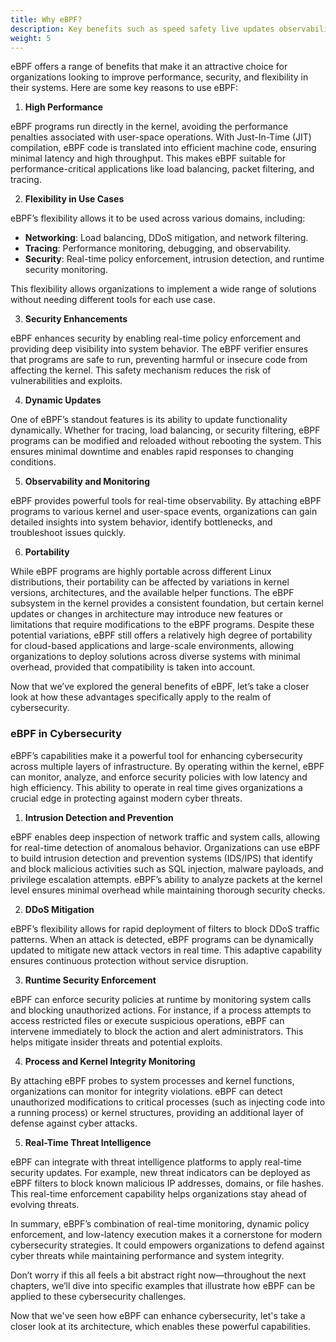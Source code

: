 ```yaml
---
title: Why eBPF?
description: Key benefits such as speed safety live updates observability and portability.
weight: 5
---
```


eBPF offers a range of benefits that make it an attractive choice for organizations looking to improve performance, security, and flexibility in their systems. Here are some key reasons to use eBPF:

1. **High Performance**

eBPF programs run directly in the kernel, avoiding the performance penalties associated with user-space operations. With Just-In-Time (JIT) compilation, eBPF code is translated into efficient machine code, ensuring minimal latency and high throughput. This makes eBPF suitable for performance-critical applications like load balancing, packet filtering, and tracing.

2. **Flexibility in Use Cases**

eBPF’s flexibility allows it to be used across various domains, including:
- **Networking**: Load balancing, DDoS mitigation, and network filtering.
- **Tracing**: Performance monitoring, debugging, and observability.
- **Security**: Real-time policy enforcement, intrusion detection, and runtime security monitoring.

This flexibility allows organizations to implement a wide range of solutions without needing different tools for each use case.

3. **Security Enhancements**

eBPF enhances security by enabling real-time policy enforcement and providing deep visibility into system behavior. The eBPF verifier ensures that programs are safe to run, preventing harmful or insecure code from affecting the kernel. This safety mechanism reduces the risk of vulnerabilities and exploits.

4. **Dynamic Updates**

One of eBPF’s standout features is its ability to update functionality dynamically. Whether for tracing, load balancing, or security filtering, eBPF programs can be modified and reloaded without rebooting the system. This ensures minimal downtime and enables rapid responses to changing conditions.

5. **Observability and Monitoring**

eBPF provides powerful tools for real-time observability. By attaching eBPF programs to various kernel and user-space events, organizations can gain detailed insights into system behavior, identify bottlenecks, and troubleshoot issues quickly.

  6. **Portability**

While eBPF programs are highly portable across different Linux distributions, their portability can be affected by variations in kernel versions, architectures, and the available helper functions. The eBPF subsystem in the kernel provides a consistent foundation, but certain kernel updates or changes in architecture may introduce new features or limitations that require modifications to the eBPF programs. Despite these potential variations, eBPF still offers a relatively high degree of portability for cloud-based applications and large-scale environments, allowing organizations to deploy solutions across diverse systems with minimal overhead, provided that compatibility is taken into account.

Now that we’ve explored the general benefits of eBPF, let’s take a closer look at how these advantages specifically apply to the realm of cybersecurity.

### eBPF in Cybersecurity

eBPF’s capabilities make it a powerful tool for enhancing cybersecurity across multiple layers of infrastructure. By operating within the kernel, eBPF can monitor, analyze, and enforce security policies with low latency and high efficiency. This ability to operate in real time gives organizations a crucial edge in protecting against modern cyber threats.

1. **Intrusion Detection and Prevention**

eBPF enables deep inspection of network traffic and system calls, allowing for real-time detection of anomalous behavior. Organizations can use eBPF to build intrusion detection and prevention systems (IDS/IPS) that identify and block malicious activities such as SQL injection, malware payloads, and privilege escalation attempts. eBPF’s ability to analyze packets at the kernel level ensures minimal overhead while maintaining thorough security checks.

2. **DDoS Mitigation**

eBPF’s flexibility allows for rapid deployment of filters to block DDoS traffic patterns. When an attack is detected, eBPF programs can be dynamically updated to mitigate new attack vectors in real time. This adaptive capability ensures continuous protection without service disruption.

3. **Runtime Security Enforcement**

eBPF can enforce security policies at runtime by monitoring system calls and blocking unauthorized actions. For instance, if a process attempts to access restricted files or execute suspicious operations, eBPF can intervene immediately to block the action and alert administrators. This helps mitigate insider threats and potential exploits.

4. **Process and Kernel Integrity Monitoring**

By attaching eBPF probes to system processes and kernel functions, organizations can monitor for integrity violations. eBPF can detect unauthorized modifications to critical processes (such as injecting code into a running process) or kernel structures, providing an additional layer of defense against cyber attacks.

5. **Real-Time Threat Intelligence**

eBPF can integrate with threat intelligence platforms to apply real-time security updates. For example, new threat indicators can be deployed as eBPF filters to block known malicious IP addresses, domains, or file hashes. This real-time enforcement capability helps organizations stay ahead of evolving threats.

In summary, eBPF’s combination of real-time monitoring, dynamic policy enforcement, and low-latency execution makes it a cornerstone for modern cybersecurity strategies. It could empowers organizations to defend against cyber threats while maintaining performance and system integrity.

Don’t worry if this all feels a bit abstract right now—throughout the next chapters, we’ll dive into specific examples that illustrate how eBPF can be applied to these cybersecurity challenges.

Now that we've seen how eBPF can enhance cybersecurity, let's take a closer look at its architecture, which enables these powerful capabilities.
